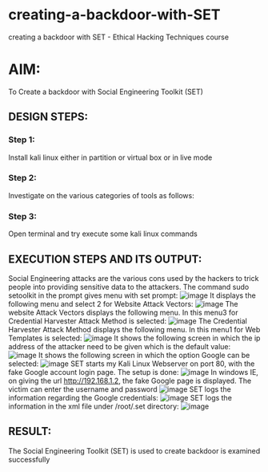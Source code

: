 # creating-a-backdoor-with-SET
creating a backdoor with SET - Ethical Hacking Techniques course

# AIM:
To Create a backdoor with Social Engineering Toolkit (SET)

## DESIGN STEPS:

### Step 1:
Install kali linux either in partition or virtual box or in live mode

### Step 2:
Investigate on the various categories of tools as follows:

### Step 3:
Open terminal and try execute some kali linux commands

## EXECUTION STEPS AND ITS OUTPUT:
Social Engineering attacks are the various cons used by the hackers to trick people into providing sensitive data to the attackers. 
The command sudo setoolkit in the prompt gives menu with set prompt:
![image](https://github.com/sakthipriyadhanusu/creating-a-backdoor-with-SET/assets/119393194/e93ed3fd-84a5-4211-b74f-351406999a2b)
It displays the following menu and select 2 for Website Attack Vectors:
![image](https://github.com/sakthipriyadhanusu/creating-a-backdoor-with-SET/assets/119393194/aa33f15e-8848-492d-9427-da921c35acfd)
The website Attack Vectors displays the following menu. In this menu3 for Credential Harvester Attack Method is selected:
![image](https://github.com/sakthipriyadhanusu/creating-a-backdoor-with-SET/assets/119393194/260d5a74-2e3d-47a9-9d9c-e2259b9ebb0b)
The Credential Harvester Attack Method displays the following menu. In this menu1 for Web Templates is selected:
![image](https://github.com/sakthipriyadhanusu/creating-a-backdoor-with-SET/assets/119393194/749921a4-7945-4ae8-8356-ba87946feac1)
It shows the following screen in which the ip address of the attacker need to be given which is the default value:
![image](https://github.com/sakthipriyadhanusu/creating-a-backdoor-with-SET/assets/119393194/b7269853-7894-42f8-be07-ea6e59fd8a9e)
It shows the following screen in which the option Google can be selected:
![image](https://github.com/sakthipriyadhanusu/creating-a-backdoor-with-SET/assets/119393194/7d883ece-4ac9-4cca-b68c-36dc93b7d860)
SET starts my Kali Linux Webserver on port 80, with the fake Google account login page. The setup is done:
![image](https://github.com/sakthipriyadhanusu/creating-a-backdoor-with-SET/assets/119393194/2408e527-1859-4ae9-b696-fab88919fc82)
In windows IE, on giving the url http://192.168.1.2, the fake Google page is displayed. The victim can enter the username and password
![image](https://github.com/sakthipriyadhanusu/creating-a-backdoor-with-SET/assets/119393194/675cc5fc-a17c-480e-b7b0-fb540ce9440e)
SET logs the information regarding the Google credentials:
![image](https://github.com/sakthipriyadhanusu/creating-a-backdoor-with-SET/assets/119393194/18ec3abd-e067-493d-b378-a24dcbca77b4)
SET logs the information in the xml file under /root/.set directory:
![image](https://github.com/sakthipriyadhanusu/creating-a-backdoor-with-SET/assets/119393194/2e2a29c8-cc69-4ef3-8112-35965a28744f)

## RESULT:
The Social Engineering Toolkit (SET) is used to create backdoor is  examined successfully
